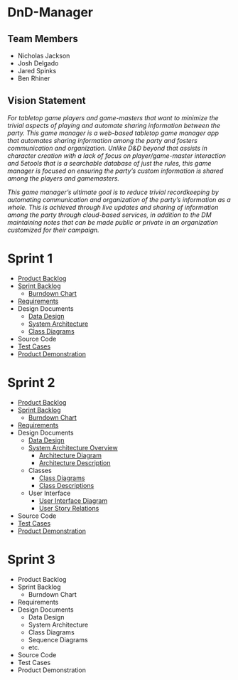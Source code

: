 # DnD-Manager

## Team Members
* Nicholas Jackson
* Josh Delgado
* Jared Spinks
* Ben Rhiner

## Vision Statement
*For tabletop game players and game-masters that want to minimize the trivial aspects of playing and automate sharing information between the party. This game manager is a web-based tabletop game manager app that automates sharing information among the party and fosters communication and organization. Unlike D&D beyond that assists in character creation with a lack of focus on player/game-master interaction and 5etools that is a searchable database of just the rules, this game manager is focused on ensuring the party’s custom information is shared among the players and gamemasters.*

*This game manager’s ultimate goal is to reduce trivial recordkeeping by automating communication and organization of the party’s information as a whole. This is achieved through live updates and sharing of information among the party through cloud-based services, in addition to the DM maintaining notes that can be made public or private in an organization customized for their campaign.*


# Sprint 1
* [Product Backlog](https://docs.google.com/spreadsheets/d/1pM4LNKbn0VARa-6aoJjO_WKt7aaFGWfbQ1u1XvpPESQ/edit?usp=sharing)
* [Sprint Backlog](https://docs.google.com/spreadsheets/d/1kSwNj9AX5eNbuktb5aTGljWqAJVrcWliXfjf6ji_MKM/edit?usp=sharing)
  * [Burndown Chart](https://docs.google.com/document/d/1-_eGpnEMTqlTQZ9PR7Idvgc8gjCuF-HovycDQMN_Dac/edit?usp=sharing)
* [Requirements](https://docs.google.com/spreadsheets/d/1gTuvJt6pRhQ97uNCz52Mkvo1T-Q63PJ0XSgve65ibP8/edit?usp=sharing)
* Design Documents
  * [Data Design](https://docs.google.com/document/d/1QYjD3UI0MlG_QJy867MBFY1zpKTJi5I4bI_s6t0syXE/edit)
  * [System Architecture](https://docs.google.com/drawings/d/1TUbR1T9_B6WfCYGCicQKSH8qjjn9X43obXvX7nI2Zt0/edit?usp=sharing)
  * [Class Diagrams](https://drive.google.com/file/d/1Kn8L8AD4Q7S4hYZRatU0C2qe99p2qACq/view?usp=sharing)
* Source Code
* [Test Cases](https://docs.google.com/document/d/1jeAmTsOX1DLROMjujJQcMQVDFOtzR25D7ZI6UhZR3LY/edit?usp=sharing)
* [Product Demonstration](https://youtu.be/6ltb8DO0trQ)

# Sprint 2
* [Product Backlog](https://docs.google.com/spreadsheets/d/1SPUiozr4JJKxr4k5lzCdrsaK0-ws7KYtYSmHfMbI7UQ/edit?usp=sharing)
* [Sprint Backlog](https://docs.google.com/spreadsheets/d/1dhpriiFvRYicpAsZGmL1GV5vPbZGGatdtJmQnLFWid0/edit?usp=sharing)
  * [Burndown Chart](https://docs.google.com/document/d/18wBcHFsRhLXcDcpsvCfUhsCGa7oUfoBtNgBy4vTgdsY/edit?usp=sharing)
* [Requirements](https://docs.google.com/spreadsheets/d/1nBXPtSvDhTsFcAjuocsOde_xebhhVQDXfutLvxPRiQA/edit?usp=sharing)
* Design Documents
  * [Data Design](https://docs.google.com/document/d/1E3cikrkHcXE-PxppXv7h1ovNXgMTyPIy-kNyr7d9zvQ/edit?usp=sharing)
  * [System Architecture Overview](https://github.com/NickJacksonDev/DnD-Manager/blob/master/Architecture.md)
    * [Architecture Diagram](https://docs.google.com/drawings/d/1MgBqA1_aYosADHNCrgWPZ0p7me8jpzWHd6jJAV7-gSk/edit?usp=sharing)
    * [Architecture Description](https://docs.google.com/document/d/1FA4I41uiwIgKB1tqMOyXJnYcXf9lOJA9ilg85u-RlCQ/edit?usp=sharing)
  * Classes
    * [Class Diagrams](https://drive.google.com/file/d/1NqDpVnVrYHD-SCcfD8B3sug9F6vCOEDB/view?usp=sharing)
    * [Class Descriptions](https://docs.google.com/document/d/1n7qOdXY2i-A0tg3gyodm_GhEKr2NwJpASYI_jcA4ivU/edit?usp=sharing)
  * User Interface
    * [User Interface Diagram](https://drive.google.com/file/d/1WVBX7nz-pJ9zIM4E0k-gchcGm-XRzGoa/view?usp=sharing)
    * [User Story Relations](https://docs.google.com/document/d/1NZeqT6CyVsro24gmO0C-WLZbVaCbVZdCNq2G_n58w24/edit?usp=sharing)
* Source Code
* [Test Cases](https://docs.google.com/document/d/1hySpFXEcgq7yQpKu9dCfXvBHdXgoCP7uj1-dY4Cz4eY/edit?usp=sharing)
* [Product Demonstration](https://youtu.be/k7sRfb0jwsg)

# Sprint 3
* Product Backlog
* Sprint Backlog
  * Burndown Chart
* Requirements
* Design Documents
  * Data Design
  * System Architecture
  * Class Diagrams
  * Sequence Diagrams
  * etc.
* Source Code
* Test Cases
* Product Demonstration


